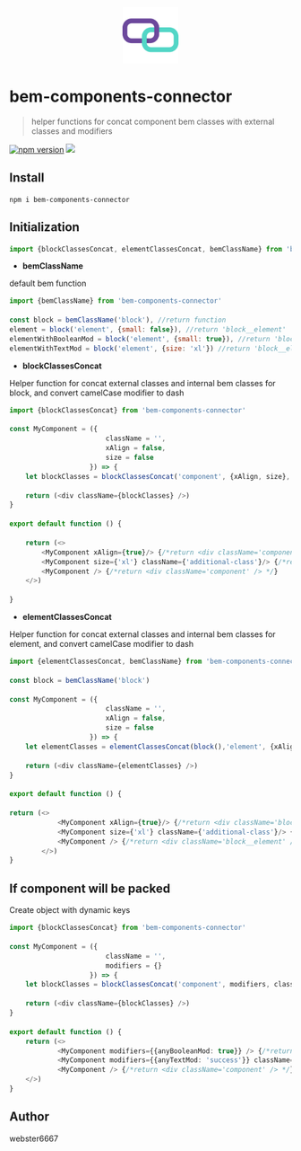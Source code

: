 <p align="center" style="text-align:center">
    <img src="./ilustration.svg" alt="ilustration" width="100"/>
</p>

# bem-components-connector

> helper functions for concat component bem classes with external classes and modifiers

[![npm version](https://badge.fury.io/js/bem-components-connector.svg)](https://www.npmjs.com/package/bem-components-connector)
[![](https://data.jsdelivr.com/v1/package/npm/bem-components-connector/badge)](https://www.jsdelivr.com/package/npm/bem-components-connector)

## Install

```
npm i bem-components-connector
```

## Initialization

```javascript
import {blockClassesConcat, elementClassesConcat, bemClassName} from 'bem-components-connector'
```

* **bemClassName**

default bem function
```javascript
import {bemClassName} from 'bem-components-connector'

const block = bemClassName('block'), //return function
element = block('element', {small: false}), //return 'block__element'
elementWithBooleanMod = block('element', {small: true}), //return 'block__element block__element_small',
elementWithTextMod = block('element', {size: 'xl'}) //return 'block__element block__element_size-xl'

```

* **blockClassesConcat**

Helper function for concat external classes and internal bem classes for block,
and convert camelCase modifier to dash

```typescript jsx
import {blockClassesConcat} from 'bem-components-connector'

const MyComponent = ({
                        className = '',
                        xAlign = false,
                        size = false
                    }) => {
    let blockClasses = blockClassesConcat('component', {xAlign, size}, className)

    return (<div className={blockClasses} />)
}

export default function () {

    return (<>
        <MyComponent xAlign={true}/> {/*return <div className='component component_x-align' /> */}
        <MyComponent size={'xl'} className={'additional-class'}/> {/*return <div className='component component_size-xl additional-class' /> */}
        <MyComponent /> {/*return <div className='component' /> */}
    </>)

}
```

* **elementClassesConcat**

Helper function for concat external classes and internal bem classes for element,
and convert camelCase modifier to dash

```typescript jsx
import {elementClassesConcat, bemClassName} from 'bem-components-connector'

const block = bemClassName('block')

const MyComponent = ({
                        className = '',
                        xAlign = false,
                        size = false
                    }) => {
    let elementClasses = elementClassesConcat(block(),'element', {xAlign, size}, className)

    return (<div className={elementClasses} />)
}

export default function () {

return (<>
            <MyComponent xAlign={true}/> {/*return <div className='block__element block__element_x-align' /> */}
            <MyComponent size={'xl'} className={'additional-class'}/> {/*return <div className='block__element block__element_size-xl additional-class' /> */}
            <MyComponent /> {/*return <div className='block__element' /> */}
        </>)
}
```

## If component will be packed

Create object with dynamic keys
```typescript jsx
import {blockClassesConcat} from 'bem-components-connector'

const MyComponent = ({
                        className = '',
                        modifiers = {}
                    }) => {
    let blockClasses = blockClassesConcat('component', modifiers, className)

    return (<div className={blockClasses} />)
}

export default function () {
    return (<>
            <MyComponent modifiers={{anyBooleanMod: true}} /> {/*return <div className='component component_any-boolean-mod' /> */}
            <MyComponent modifiers={{anyTextMod: 'success'}} className={'additional-class'}/> {/*return <div className='component component_any-text-mod-success additional-class' /> */}
            <MyComponent /> {/*return <div className='component' /> */}
    </>)
}
```


## Author

webster6667
